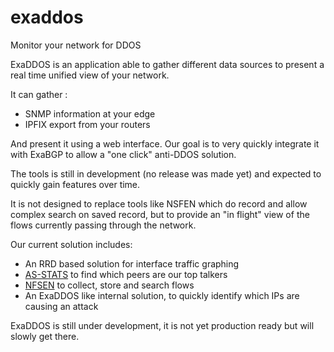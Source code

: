 exaddos
=======

Monitor your network for DDOS

ExaDDOS is an application able to gather different data sources to present a real time unified view of your network.

It can gather :
 - SNMP information at your edge
 - IPFIX export from your routers

And present it using a web interface. Our goal is to very quickly integrate it with ExaBGP to allow a "one click" anti-DDOS solution.

The tools is still in development (no release was made yet) and expected to quickly gain features over time.

It is not designed to replace tools like NSFEN which do record and allow complex search on saved record, but to provide an "in flight" view of the flows currently passing through the network.

Our current solution includes:
 - An RRD based solution for interface traffic graphing
 - [AS-STATS](https://neon1.net/as-stats/) to find which peers are our top talkers
 - [NFSEN](http://nfsen.sourceforge.net/) to collect, store and search flows
 - An ExaDDOS like internal solution, to quickly identify which IPs are causing an attack

ExaDDOS is still under development, it is not yet production ready but will slowly get there.
